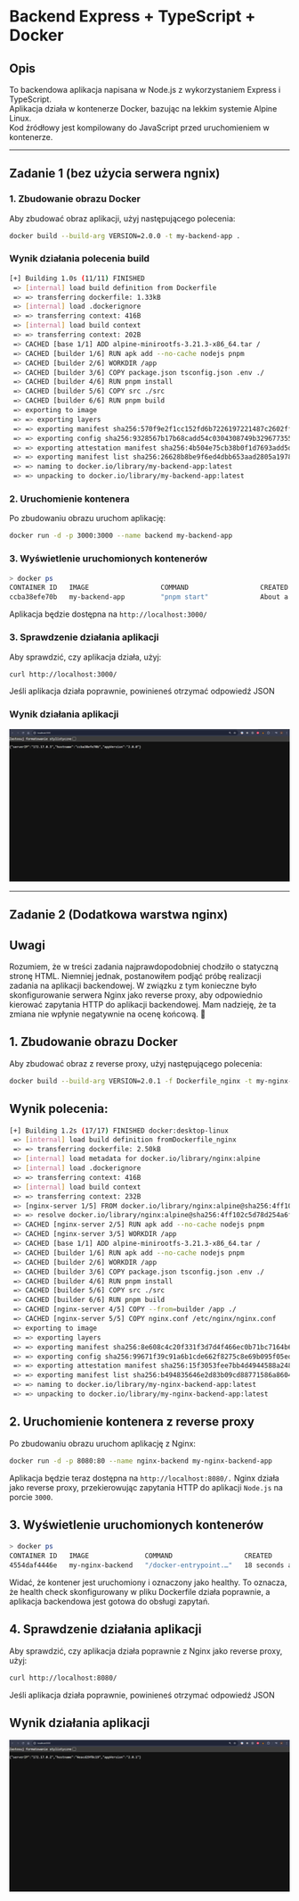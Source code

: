 # Backend Express + TypeScript + Docker

## Opis

To backendowa aplikacja napisana w Node.js z wykorzystaniem Express i TypeScript.  
Aplikacja działa w kontenerze Docker, bazując na lekkim systemie Alpine Linux.  
Kod źródłowy jest kompilowany do JavaScript przed uruchomieniem w kontenerze.

---

## Zadanie 1 (bez użycia serwera ngnix)

### 1. **Zbudowanie obrazu Docker**

Aby zbudować obraz aplikacji, użyj następującego polecenia:

```bash
docker build --build-arg VERSION=2.0.0 -t my-backend-app .
```

### Wynik działania polecenia build

```bash
[+] Building 1.0s (11/11) FINISHED                                                                                  docker:desktop-linux
 => [internal] load build definition from Dockerfile                                                                0.0s
 => => transferring dockerfile: 1.33kB                                                                              0.0s
 => [internal] load .dockerignore                                                                                   0.0s
 => => transferring context: 416B                                                                                   0.0s
 => [internal] load build context                                                                                   0.0s
 => => transferring context: 202B                                                                                   0.0s
 => CACHED [base 1/1] ADD alpine-minirootfs-3.21.3-x86_64.tar /                                                     0.0s
 => CACHED [builder 1/6] RUN apk add --no-cache nodejs pnpm                                                         0.0s
 => CACHED [builder 2/6] WORKDIR /app                                                                               0.0s
 => CACHED [builder 3/6] COPY package.json tsconfig.json .env ./                                                    0.0s
 => CACHED [builder 4/6] RUN pnpm install                                                                           0.0s
 => CACHED [builder 5/6] COPY src ./src                                                                             0.0s
 => CACHED [builder 6/6] RUN pnpm build                                                                             0.0s
 => exporting to image                                                                                              0.6s
 => => exporting layers                                                                                             0.0s
 => => exporting manifest sha256:570f9e2f1cc152fd6b7226197221487c2602fff7d006d54fcaf85bf226586cdd                   0.0s
 => => exporting config sha256:9328567b17b68cadd54c0304308749b329677355c778d46a8c4f5460592c6abb                     0.0s
 => => exporting attestation manifest sha256:4b504e75cb38b0f1d7693add5d8401d6f1311382f1598e582938e35a3c748b19       0.3s
 => => exporting manifest list sha256:26628b8be9f6ed4dbb653aad2805a1978561a275317ef025746aef87a9edf806              0.0s
 => => naming to docker.io/library/my-backend-app:latest                                                            0.0s
 => => unpacking to docker.io/library/my-backend-app:latest                                                         0.0s
```

### 2. Uruchomienie kontenera

Po zbudowaniu obrazu uruchom aplikację:

```bash
docker run -d -p 3000:3000 --name backend my-backend-app
```

### 3. Wyświetlenie uruchomionych kontenerów

```bash
> docker ps
CONTAINER ID   IMAGE                  COMMAND                  CREATED              STATUS                    PORTS                    NAMES
ccba38efe70b   my-backend-app         "pnpm start"             About a minute ago   Up About a minute         0.0.0.0:3000->3000/tcp   backend
```

Aplikacja będzie dostępna na `http://localhost:3000/`

### 3. Sprawdzenie działania aplikacji

Aby sprawdzić, czy aplikacja działa, użyj:

```bash
curl http://localhost:3000/
```

Jeśli aplikacja działa poprawnie, powinieneś otrzymać odpowiedź JSON

### Wynik działania aplikacji

![Image](wynik_1.png)

---

## Zadanie 2 (Dodatkowa warstwa nginx)

## Uwagi

Rozumiem, że w treści zadania najprawdopodobniej chodziło o statyczną stronę HTML. Niemniej jednak, postanowiłem podjąć próbę realizacji zadania na aplikacji backendowej. W związku z tym konieczne było skonfigurowanie serwera Nginx jako reverse proxy, aby odpowiednio kierować zapytania HTTP do aplikacji backendowej. Mam nadzieję, że ta zmiana nie wpłynie negatywnie na ocenę końcową. 🤗

## 1. **Zbudowanie obrazu Docker**

Aby zbudować obraz z reverse proxy, użyj następującego polecenia:

```bash
docker build --build-arg VERSION=2.0.1 -f Dockerfile_nginx -t my-nginx-backend-app .
```

## Wynik polecenia:

```bash
[+] Building 1.2s (17/17) FINISHED docker:desktop-linux
 => [internal] load build definition fromDockerfile_nginx                                                                           0.0s
 => => transferring dockerfile: 2.50kB                                                                                              0.0s
 => [internal] load metadata for docker.io/library/nginx:alpine                                                                     0.5s
 => [internal] load .dockerignore                                                                                                   0.0s
 => => transferring context: 416B                                                                                                   0.0s
 => [internal] load build context                                                                                                   0.0s
 => => transferring context: 232B                                                                                                   0.0s
 => [nginx-server 1/5] FROM docker.io/library/nginx:alpine@sha256:4ff102c5d78d254a6f0da062b3cf39eaf07f01eec0927fd21e219d0af8bc0591  0.1s
 => => resolve docker.io/library/nginx:alpine@sha256:4ff102c5d78d254a6f0da062b3cf39eaf07f01eec0927fd21e219d0af8bc0591               0.1s
 => CACHED [nginx-server 2/5] RUN apk add --no-cache nodejs pnpm                                                                    0.0s
 => CACHED [nginx-server 3/5] WORKDIR /app                                                                                          0.0s
 => CACHED [base 1/1] ADD alpine-minirootfs-3.21.3-x86_64.tar /                                                                     0.0s
 => CACHED [builder 1/6] RUN apk add --no-cache nodejs pnpm                                                                         0.0s
 => CACHED [builder 2/6] WORKDIR /app                                                                                               0.0s
 => CACHED [builder 3/6] COPY package.json tsconfig.json .env ./                                                                    0.0s
 => CACHED [builder 4/6] RUN pnpm install                                                                                           0.0s
 => CACHED [builder 5/6] COPY src ./src                                                                                             0.0s
 => CACHED [builder 6/6] RUN pnpm build                                                                                             0.0s
 => CACHED [nginx-server 4/5] COPY --from=builder /app ./                                                                           0.0s
 => CACHED [nginx-server 5/5] COPY nginx.conf /etc/nginx/nginx.conf                                                                 0.0s
 => exporting to image                                                                                                              0.2s
 => => exporting layers                                                                                                             0.0s
 => => exporting manifest sha256:8e608c4c20f331f3d7d4f466ec0b71bc7164b6f1808aacbde1e07ef8f04080f9                                   0.0s
 => => exporting config sha256:99671f39c91a6b1cde662f8275c8e69b095f05ed4f5d1ea342d65ea61fe2f3e1                                     0.0s
 => => exporting attestation manifest sha256:15f3053fee7bb4d4944588a2484575943c1633777217585c256fe66e34bb099a                       0.1s
 => => exporting manifest list sha256:b494835646e2d83b09cd88771586a86041b8783db41df56ddee6adbbab25ff93                              0.0s
 => => naming to docker.io/library/my-nginx-backend-app:latest                                                                      0.0s
 => => unpacking to docker.io/library/my-nginx-backend-app:latest                                                                   0.0s
```

## 2. **Uruchomienie kontenera z reverse proxy**

Po zbudowaniu obrazu uruchom aplikację z Nginx:

```bash
docker run -d -p 8080:80 --name nginx-backend my-nginx-backend-app
```

Aplikacja będzie teraz dostępna na `http://localhost:8080/.` Nginx działa jako reverse proxy, przekierowując zapytania HTTP do aplikacji `Node.js` na porcie `3000`.

## 3. **Wyświetlenie uruchomionych kontenerów**

```bash
> docker ps
CONTAINER ID   IMAGE              COMMAND                  CREATED          STATUS                    PORTS                  NAMES
4554daf4446e   my-nginx-backend   "/docker-entrypoint.…"   18 seconds ago   Up 18 seconds (healthy)   0.0.0.0:8080->80/tcp   nginx-backend
```

Widać, że kontener jest uruchomiony i oznaczony jako healthy. To oznacza, że health check skonfigurowany w pliku Dockerfile działa poprawnie, a aplikacja backendowa jest gotowa do obsługi zapytań.

## 4. **Sprawdzenie działania aplikacji**

Aby sprawdzić, czy aplikacja działa poprawnie z Nginx jako reverse proxy, użyj:

```bash
curl http://localhost:8080/
```

Jeśli aplikacja działa poprawnie, powinieneś otrzymać odpowiedź JSON

## **Wynik działania aplikacji**

![Image](wynik_2.png)

